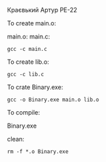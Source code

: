 Краєвький Артур РЕ-22


To create main.o:

main.o: main.c:

	gcc -c main.c

To create lib.o:

	gcc -c lib.c
  
To crate Binary.exe:

	gcc -o Binary.exe main.o lib.o
	
To compile:

Binary.exe

clean: 

	rm -f *.o Binary.exe

